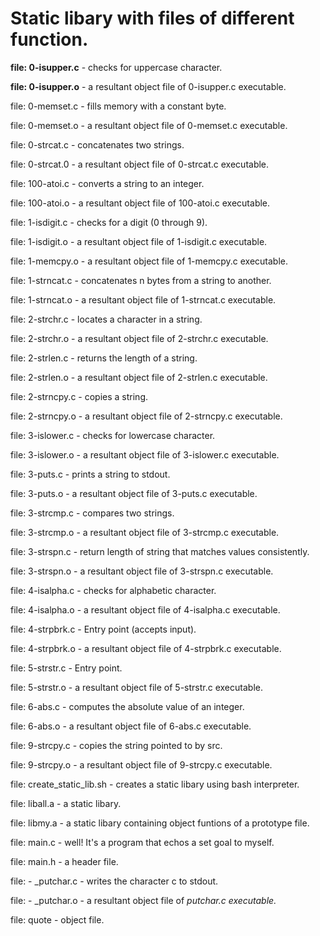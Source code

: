 # **Static libary with files of different function.**

**file: 0-isupper.c** - checks for uppercase character.

**file: 0-isupper.o** - a resultant object file of 0-isupper.c executable.

file: 0-memset.c - fills memory with a constant byte.

file: 0-memset.o - a resultant object file of 0-memset.c executable.

file: 0-strcat.c - concatenates two strings.

file: 0-strcat.0 - a resultant object file of 0-strcat.c executable.

file: 100-atoi.c - converts a string to an integer.

file: 100-atoi.o - a resultant object file of 100-atoi.c executable.

file: 1-isdigit.c - checks for a digit (0 through 9).

file: 1-isdigit.o - a resultant object file of 1-isdigit.c executable.


file: 1-memcpy.o - a resultant object file of 1-memcpy.c executable.

file: 1-strncat.c - concatenates n bytes from a string to another. 

file: 1-strncat.o - a resultant object file of 1-strncat.c executable. 

file: 2-strchr.c - locates a character in a string.

file: 2-strchr.o - a resultant object file of 2-strchr.c executable.

file: 2-strlen.c - returns the length of a string.

file: 2-strlen.o - a resultant object file of 2-strlen.c executable.

file: 2-strncpy.c - copies a string.

file: 2-strncpy.o - a resultant object file of 2-strncpy.c executable.

file: 3-islower.c - checks for lowercase character.

file: 3-islower.o - a resultant object file of 3-islower.c executable.

file: 3-puts.c - prints a string to stdout.

file: 3-puts.o - a resultant object file of 3-puts.c executable.

file: 3-strcmp.c - compares two strings.

file: 3-strcmp.o - a resultant object file of 3-strcmp.c executable.

file: 3-strspn.c - return length of string that matches values consistently.

file: 3-strspn.o - a resultant object file of 3-strspn.c executable.

file: 4-isalpha.c - checks for alphabetic character.

file: 4-isalpha.o - a resultant object file of 4-isalpha.c executable.

file: 4-strpbrk.c - Entry point (accepts input).

file: 4-strpbrk.o - a resultant object file of 4-strpbrk.c executable.

file: 5-strstr.c - Entry point.

file: 5-strstr.o - a resultant object file of 5-strstr.c executable.

file: 6-abs.c - computes the absolute value of an integer.

file: 6-abs.o - a resultant object file of 6-abs.c executable.

file: 9-strcpy.c - copies the string pointed to by src.

file: 9-strcpy.o - a resultant object file of 9-strcpy.c executable.

file: create_static_lib.sh - creates a static libary using bash interpreter.

file: liball.a - a static libary.

file: libmy.a - a static libary containing object funtions of a prototype file.

file: main.c - well! It's a program that echos a set goal to myself.

file: main.h - a header file.

file: - _putchar.c - writes the character c to stdout.

file: - _putchar.o - a resultant object file of _putchar.c executable._

file: quote - object file.
